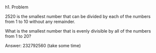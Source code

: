 h1. Problem

2520 is the smallest number that can be divided by each of the numbers from 1 to 10 without any remainder.

What is the smallest number that is evenly divisible by all of the numbers from 1 to 20?

Answer: 232792560 (take some time)
